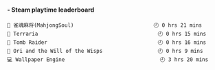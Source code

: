 <!-- steam-box start -->
#### - Steam playtime leaderboard
```text
🤡 雀魂麻将(MahjongSoul)                          🕘 0 hrs 21 mins
👾 Terraria                                       🕘 0 hrs 15 mins
🤡 Tomb Raider                                    🕘 0 hrs 16 mins
🤡 Ori and the Will of the Wisps                  🕘 0 hrs 9 mins 
💻 Wallpaper Engine                               🕘 3 hrs 20 mins
```
<!-- Powered by https://github.com/YouEclipse/steam-box . -->
<!-- steam-box end -->
